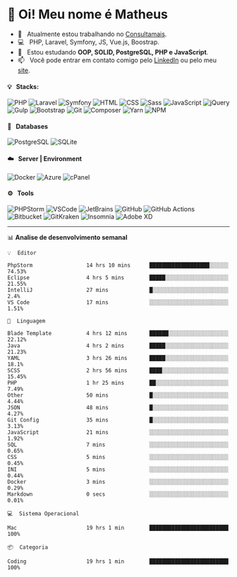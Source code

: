 # 👋 Oi! Meu nome é Matheus

- 🔭 &nbsp; Atualmente estou trabalhando no [Consultamais](https://consultamais.com.br/).
- 💻 &nbsp; PHP, Laravel, Symfony, JS, Vue.js, Boostrap.
- 🌱 &nbsp; Estou estudando **OOP, SOLID, PostgreSQL, PHP e JavaScript**.
- 📫 &nbsp; Você pode entrar em contato comigo pelo [LinkedIn](https://www.linkedin.com/in/matheuscamargoxavier/) ou pelo meu [site](https://matheuscamargo.co).

#### 💡 &nbsp; Stacks:
![PHP](https://img.shields.io/badge/-PHP-777BB4?&logo=php&logoColor=FFFFFF)
![Laravel](https://img.shields.io/badge/-Laravel-FF2D20?&logo=laravel&logoColor=FFFFFF)
![Symfony](https://img.shields.io/badge/-Symfony-000000?&logo=symfony&logoColor=FFFFFF)
![HTML](https://img.shields.io/badge/-HTML-E34F26?&logo=html5&logoColor=FFFFFF)
![CSS](https://img.shields.io/badge/-CSS-1572B6?&logo=css3&logoColor=FFFFFF)
![Sass](https://img.shields.io/badge/-Sass-CC6699?&logo=sass&logoColor=FFFFFF)
![JavaScript](https://img.shields.io/badge/-JavaScript-F7DF1E?&logo=javascript&logoColor=FFFFFF)
![jQuery](https://img.shields.io/badge/-jQuery-0769AD?&logo=jquery&logoColor=FFFFFF)
![Gulp](https://img.shields.io/badge/-Gulp-CF4647?&logo=gulp&logoColor=FFFFFF)
![Bootstrap](https://img.shields.io/badge/-Bootstrap-7952B3?&logo=bootstrap&logoColor=FFFFFF)
![Git](https://img.shields.io/badge/-Git-F05032?&logo=git&logoColor=FFFFFF)
![Composer](https://img.shields.io/badge/-Composer-885630?&logo=composer&logoColor=FFFFFF)
![Yarn](https://img.shields.io/badge/-Yarn-2C8EBB?&logo=yarn&logoColor=FFFFFF)
![NPM](https://img.shields.io/badge/-npm-CB3837?&logo=npm&logoColor=FFFFFF)

#### 💾 &nbsp; Databases
![PostgreSQL](https://img.shields.io/badge/-PostgreSQL-336791?&logo=PostgreSQL&logoColor=FFFFFF)
![SQLite](https://img.shields.io/badge/-SQLite-003B57?&logo=SQLite&logoColor=FFFFFF)

#### ☁️ &nbsp; Server | Environment
![Docker](https://img.shields.io/badge/-Docker-2496ED?&logo=docker&logoColor=FFFFFF)
![Azure](https://img.shields.io/badge/-Azure-0089D6?&logo=microsoft%20azure&logoColor=FFFFFF)
![cPanel](https://img.shields.io/badge/-cPanel-FF6C2C?&logo=cpanel&logoColor=FFFFFF)

#### ⚙️ &nbsp; Tools
![PHPStorm](https://img.shields.io/badge/-PHPStorm-000000?&logo=PHPStorm&logoColor=FFFFFF)
![VSCode](https://img.shields.io/badge/-VSCode-007ACC?&logo=Visual%20Studio%20Code&logoColor=FFFFFF) 
![JetBrains](https://img.shields.io/badge/-JetBrains-000000?&logo=jetbrains&logoColor=FFFFFF) 
![GitHub](https://img.shields.io/badge/-GitHub-181717?&logo=github&logoColor=FFFFFF) 
![GitHub Actions](https://img.shields.io/badge/-GitHub%20Actions-181717?&logo=GitHub%20Actions&logoColor=FFFFFF) 
![Bitbucket](https://img.shields.io/badge/-Bitbucket-0052CC?&logo=bitbucket&logoColor=FFFFFF)
![GitKraken](https://img.shields.io/badge/-GitKraken-179287?&logo=GitKraken&logoColor=FFFFFF)
![Insomnia](https://img.shields.io/badge/-Insomnia-5849BE?&logo=Insomnia&logoColor=FFFFFF)
![Adobe XD](https://img.shields.io/badge/-Adobe%20XD-FF61F6?&logo=adobe%20xd&logoColor=FFFFFF) 
_______

📊  **Analise de desenvolvimento semanal**
```text
💡  Editor

PhpStorm                 14 hrs 10 mins      ███████████████████░░░░░░     74.53%
Eclipse                  4 hrs 5 mins        █████░░░░░░░░░░░░░░░░░░░░     21.55%
IntelliJ                 27 mins             █░░░░░░░░░░░░░░░░░░░░░░░░       2.4%
VS Code                  17 mins             ░░░░░░░░░░░░░░░░░░░░░░░░░      1.51%
```
```text
💬  Linguagem

Blade Template           4 hrs 12 mins       ██████░░░░░░░░░░░░░░░░░░░     22.12%
Java                     4 hrs 2 mins        █████░░░░░░░░░░░░░░░░░░░░     21.23%
YAML                     3 hrs 26 mins       █████░░░░░░░░░░░░░░░░░░░░      18.1%
SCSS                     2 hrs 56 mins       ████░░░░░░░░░░░░░░░░░░░░░     15.45%
PHP                      1 hr 25 mins        ██░░░░░░░░░░░░░░░░░░░░░░░      7.49%
Other                    50 mins             █░░░░░░░░░░░░░░░░░░░░░░░░      4.44%
JSON                     48 mins             █░░░░░░░░░░░░░░░░░░░░░░░░      4.27%
Git Config               35 mins             █░░░░░░░░░░░░░░░░░░░░░░░░      3.13%
JavaScript               21 mins             ░░░░░░░░░░░░░░░░░░░░░░░░░      1.92%
SQL                      7 mins              ░░░░░░░░░░░░░░░░░░░░░░░░░      0.65%
CSS                      5 mins              ░░░░░░░░░░░░░░░░░░░░░░░░░      0.45%
INI                      5 mins              ░░░░░░░░░░░░░░░░░░░░░░░░░      0.44%
Docker                   3 mins              ░░░░░░░░░░░░░░░░░░░░░░░░░      0.29%
Markdown                 0 secs              ░░░░░░░░░░░░░░░░░░░░░░░░░      0.01%
```
```text
💻  Sistema Operacional

Mac                      19 hrs 1 min        █████████████████████████       100%
```
```text
📦  Categoria

Coding                   19 hrs 1 min        █████████████████████████       100%
```
